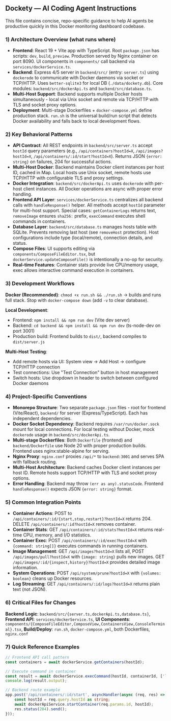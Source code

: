 ## Dockety — AI Coding Agent Instructions

This file contains concise, repo-specific guidance to help AI agents be productive quickly in this Docker monitoring dashboard codebase.

### 1) Architecture Overview (what runs where)
- **Frontend**: React 19 + Vite app with TypeScript. Root `package.json` has scripts: `dev`, `build`, `preview`. Production served by Nginx container on port 8090. UI components in `components/` call backend via `services/dockerService.ts`.
- **Backend**: Express 4/5 server in `backend/src/` (entry: `server.ts`) using `dockerode` to communicate with Docker daemons via socket or TCP/HTTP. Uses `better-sqlite3` for local DB (`./data/dockety.db`). Core modules: `backend/src/dockerApi.ts` and `backend/src/database.ts`.
- **Multi-Host Support**: Backend supports multiple Docker hosts simultaneously - local via Unix socket and remote via TCP/HTTP with TLS and socket proxy options.
- **Deployment**: Multi-stage Dockerfiles + `docker-compose.yml` define production stack. `run.sh` is the universal build/run script that detects Docker availability and falls back to local development flows.

### 2) Key Behavioral Patterns
- **API Contract**: All REST endpoints in `backend/src/server.ts` accept `hostId` query parameters (e.g., `/api/containers?hostId=X`, `/api/images?hostId=X`, `/api/containers/:id/start?hostId=X`). Returns JSON `{error: string}` on failures, 204 for successful actions.
- **Multi-Host Docker**: Backend maintains Docker client instances per host ID, cached in Map. Local hosts use Unix socket, remote hosts use TCP/HTTP with configurable TLS and proxy settings.
- **Docker Integration**: `backend/src/dockerApi.ts` uses `dockerode` with per-host client instances. All Docker operations are async with proper error handling.
- **Frontend API Layer**: `services/dockerService.ts` centralizes all backend calls with `handleResponse()` helper. All methods accept `hostId` parameter for multi-host support. Special cases: `getContainerLogs` returns text, `removeImage` ensures `sha256:` prefix, `execCommand` executes shell commands in containers.
- **Database Layer**: `backend/src/database.ts` manages hosts table with SQLite. Prevents removing last host (see `removeHost` protection). Host configurations include type (local/remote), connection details, and status.
- **Compose Files**: UI supports editing via `components/ComposeFileEditor.tsx`, but `dockerService.updateComposeFile()` is intentionally a no-op for security.
- **Real-time Features**: Container stats provide live CPU/memory usage, exec allows interactive command execution in containers.

### 3) Development Workflows
**Docker (Recommended)**: `chmod +x run.sh && ./run.sh` → builds and runs full stack. Stop with `docker-compose down` (add `-v` to clear database).

**Local Development**:
- Frontend: `npm install && npm run dev` (Vite dev server)
- Backend: `cd backend && npm install && npm run dev` (ts-node-dev on port 3001)
- Production build: Frontend builds to `dist/`, backend compiles to `dist/server.js`

**Multi-Host Testing**:
- Add remote hosts via UI: System view → Add Host → configure TCP/HTTP connection
- Test connections: Use "Test Connection" button in host management
- Switch hosts: Use dropdown in header to switch between configured Docker daemons

### 4) Project-Specific Conventions
- **Monorepo Structure**: Two separate `package.json` files - root for frontend (Vite/React), `backend/` for server (Express/TypeScript). Each has independent dependencies.
- **Docker Socket Dependency**: Backend requires `/var/run/docker.sock` mount for local connections. For local testing without Docker, mock `dockerode` usage in `backend/src/dockerApi.ts`.
- **Multi-stage Dockerfiles**: Both `Dockerfile` (frontend) and `backend/Dockerfile` use Node 20 with proper production builds. Frontend uses nginx:stable-alpine for serving.
- **Nginx Proxy**: `nginx.conf` proxies `/api/*` to `backend:3001` and serves SPA with fallback routing.
- **Multi-Host Architecture**: Backend caches Docker client instances per host ID. Remote hosts support TCP/HTTP with TLS and socket proxy options.
- **Error Handling**: Backend may throw `(err as any).statusCode`. Frontend `handleResponse()` expects JSON `{error: string}` format.

### 5) Common Integration Points
- **Container Actions**: POST to `/api/containers/:id/{start,stop,restart}?hostId=X` returns 204. DELETE `/api/containers/:id?hostId=X` removes container.
- **Container Stats**: GET `/api/containers/:id/stats?hostId=X` returns real-time CPU, memory, and I/O statistics.
- **Container Exec**: POST `/api/containers/:id/exec?hostId=X` with `{command: string[]}` executes commands in running containers.
- **Image Management**: GET `/api/images?hostId=X` lists all, POST `/api/images/pull?hostId=X` with `{image: string}` pulls new images. GET `/api/images/:id/{inspect,history}?hostId=X` provides detailed image information.
- **System Operations**: POST `/api/system/prune?hostId=X` with `{volumes: boolean}` cleans up Docker resources.
- **Log Streaming**: GET `/api/containers/:id/logs?hostId=X` returns plain text (not JSON).

### 6) Critical Files for Changes
**Backend Logic**: `backend/src/{server.ts,dockerApi.ts,database.ts}`, **Frontend API**: `services/dockerService.ts`, **UI Components**: `components/{ComposeFileEditor,ComposeView,ContainersView,ConsoleTerminal}.tsx`, **Build/Deploy**: `run.sh`, `docker-compose.yml`, both Dockerfiles, `nginx.conf`

### 7) Quick Reference Examples
```typescript
// Frontend API call pattern
const containers = await dockerService.getContainers(hostId);

// Execute command in container
const result = await dockerService.execCommand(hostId, containerId, ['ls', '-la']);
console.log(result.output);

// Backend route example  
app.post('/api/containers/:id/start', asyncHandler(async (req, res) => {
    const hostId = req.query.hostId as string;
    await dockerApiService.startContainer(req.params.id, hostId);
    res.status(204).send();
}));
``` 
